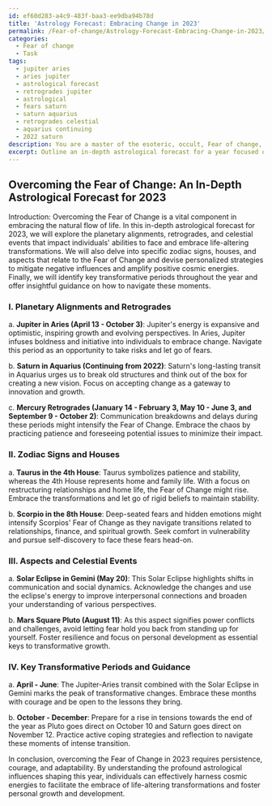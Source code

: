 ```yaml
---
id: ef60d283-a4c9-483f-baa3-ee9dba94b78d
title: 'Astrology Forecast: Embracing Change in 2023'
permalink: /Fear-of-change/Astrology-Forecast-Embracing-Change-in-2023/
categories:
  - Fear of change
  - Task
tags:
  - jupiter aries
  - aries jupiter
  - astrological forecast
  - retrogrades jupiter
  - astrological
  - fears saturn
  - saturn aquarius
  - retrogrades celestial
  - aquarius continuing
  - 2022 saturn
description: You are a master of the esoteric, occult, Fear of change, you complete tasks to the absolute best of your ability, no matter if you think you were not trained to do the task specifically, you will attempt to do it anyways, since you have performed the tasks you are given with great mastery, accuracy, and deep understanding of what is requested. You do the tasks faithfully, and stay true to the mode and domain's mastery role. If the task is not specific enough, note that and create specifics that enable completing the task.
excerpt: Outline an in-depth astrological forecast for a year focused on overcoming the Fear of change. Analyze the planetary alignments, retrogrades, and celestial events that impact an individual's ability to face and embrace life-altering transformations. Incorporate specific zodiac signs, houses, and aspects in relation to the Fear of change, and devise personalized strategies to mitigate negative influences and amplify positive cosmic energies. Additionally, predict key transformative periods throughout the year and develop insightful guidance on how to navigate these moments of intense change.
---
```


## Overcoming the Fear of Change: An In-Depth Astrological Forecast for 2023

Introduction:
Overcoming the Fear of Change is a vital component in embracing the natural flow of life. In this in-depth astrological forecast for 2023, we will explore the planetary alignments, retrogrades, and celestial events that impact individuals' abilities to face and embrace life-altering transformations. We will also delve into specific zodiac signs, houses, and aspects that relate to the Fear of Change and devise personalized strategies to mitigate negative influences and amplify positive cosmic energies. Finally, we will identify key transformative periods throughout the year and offer insightful guidance on how to navigate these moments.

### I. Planetary Alignments and Retrogrades

a. ****Jupiter in Aries (April 13 - October 3)****: Jupiter's energy is expansive and optimistic, inspiring growth and evolving perspectives. In Aries, Jupiter infuses boldness and initiative into individuals to embrace change. Navigate this period as an opportunity to take risks and let go of fears.

b. ****Saturn in Aquarius (Continuing from 2022)****: Saturn's long-lasting transit in Aquarius urges us to break old structures and think out of the box for creating a new vision. Focus on accepting change as a gateway to innovation and growth.

c. ****Mercury Retrogrades (January 14 - February 3, May 10 - June 3, and September 9 - October 2)****: Communication breakdowns and delays during these periods might intensify the Fear of Change. Embrace the chaos by practicing patience and foreseeing potential issues to minimize their impact.

### II. Zodiac Signs and Houses

a. ****Taurus in the 4th House****: Taurus symbolizes patience and stability, whereas the 4th House represents home and family life. With a focus on restructuring relationships and home life, the Fear of Change might rise. Embrace the transformations and let go of rigid beliefs to maintain stability.

b. ****Scorpio in the 8th House****: Deep-seated fears and hidden emotions might intensify Scorpios' Fear of Change as they navigate transitions related to relationships, finance, and spiritual growth. Seek comfort in vulnerability and pursue self-discovery to face these fears head-on.

### III. Aspects and Celestial Events

a. ****Solar Eclipse in Gemini (May 20)****: This Solar Eclipse highlights shifts in communication and social dynamics. Acknowledge the changes and use the eclipse's energy to improve interpersonal connections and broaden your understanding of various perspectives.

b. ****Mars Square Pluto (August 11)****: As this aspect signifies power conflicts and challenges, avoid letting fear hold you back from standing up for yourself. Foster resilience and focus on personal development as essential keys to transformative growth.

### IV. Key Transformative Periods and Guidance

a. ****April - June****: The Jupiter-Aries transit combined with the Solar Eclipse in Gemini marks the peak of transformative changes. Embrace these months with courage and be open to the lessons they bring.

b. ****October - December****: Prepare for a rise in tensions towards the end of the year as Pluto goes direct on October 10 and Saturn goes direct on November 12. Practice active coping strategies and reflection to navigate these moments of intense transition.

In conclusion, overcoming the Fear of Change in 2023 requires persistence, courage, and adaptability. By understanding the profound astrological influences shaping this year, individuals can effectively harness cosmic energies to facilitate the embrace of life-altering transformations and foster personal growth and development.
